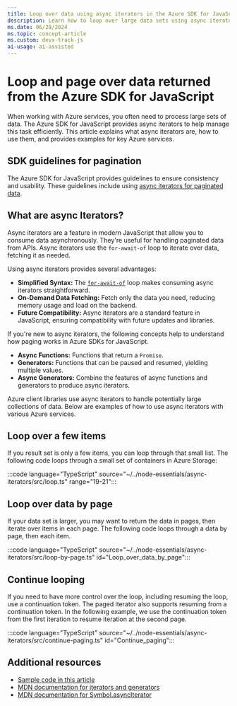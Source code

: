 ```yaml
---
title: Loop over data using async iterators in the Azure SDK for JavaScript
description: Learn how to loop over large data sets using async iterators in the Azure SDK for JavaScript. Discover benefits and practical examples for paginated data.
ms.date: 06/28/2024
ms.topic: concept-article
ms.custom: devx-track-js 
ai-usage: ai-assisted
---
```


# Loop and page over data returned from the Azure SDK for JavaScript

When working with Azure services, you often need to process large sets of data. The Azure SDK for JavaScript provides async iterators to help manage this task efficiently. This article explains what async iterators are, how to use them, and provides examples for key Azure services.

## SDK guidelines for pagination

The Azure SDK for JavaScript provides guidelines to ensure consistency and usability. These guidelines include using [async iterators for paginated data](https://azure.github.io/azure-sdk/typescript_design.html#ts-pagination).

## What are async Iterators?

Async iterators are a feature in modern JavaScript that allow you to consume data asynchronously. They're useful for handling paginated data from APIs. Async iterators use the `for-await-of` loop to iterate over data, fetching it as needed.

Using async iterators provides several advantages:

- **Simplified Syntax:** The [`for-await-of`](https://developer.mozilla.org/en-US/docs/Web/JavaScript/Reference/Statements/for-await...of) loop makes consuming async iterators straightforward.
- **On-Demand Data Fetching:** Fetch only the data you need, reducing memory usage and load on the backend.
- **Future Compatibility:** Async iterators are a standard feature in JavaScript, ensuring compatibility with future updates and libraries.

If you're new to async iterators, the following concepts help to understand how paging works in Azure SDKs for JavaScript.

- **Async Functions:** Functions that return a `Promise`.
- **Generators:** Functions that can be paused and resumed, yielding multiple values.
- **Async Generators:** Combine the features of async functions and generators to produce async iterators.

Azure client libraries use async iterators to handle potentially large collections of data. Below are examples of how to use async iterators with various Azure services. 

## Loop over a few items

If you result set is only a few items, you can loop through that small list. The following code loops through a small set of containers in Azure Storage:

:::code language="TypeScript" source="~/../node-essentials/async-iterators/src/loop.ts" range="19-21":::

## Loop over data by page

If your data set is larger, you may want to return the data in pages, then iterate over items in each page. The following code loops through a data by page, then each item.

:::code language="TypeScript" source="~/../node-essentials/async-iterators/src/loop-by-page.ts" id="Loop_over_data_by_page":::

## Continue looping 

If you need to have more control over the loop, including resuming the loop, use a continuation token. The paged iterator also supports resuming from a continuation token. In the following example, we use the continuation token from the first iteration to resume iteration at the second page.

:::code language="TypeScript" source="~/../node-essentials/async-iterators/src/continue-paging.ts" id="Continue_paging":::

## Additional resources

- [Sample code in this article](https://github.com/MicrosoftDocs/node-essentials/tree/main/async-iterators/src)
- [MDN documentation for iterators and generators](https://developer.mozilla.org/en-US/docs/Web/JavaScript/Guide/Iterators_and_Generators)
- [MDN documentation for Symbol.asyncIterator](https://developer.mozilla.org/en-US/docs/Web/JavaScript/Reference/Global_Objects/Symbol/asyncIterator)

